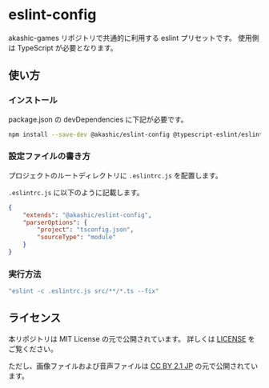 # eslint-config
akashic-games リポジトリで共通的に利用する eslint プリセットです。
使用側は TypeScript が必要となります。

## 使い方
### インストール
package.json の devDependencies に下記が必要です。
```sh
npm install --save-dev @akashic/eslint-config @typescript-eslint/eslint-plugin eslint eslint-plugin-import eslint-plugin-jest
```

### 設定ファイルの書き方
プロジェクトのルートディレクトリに `.eslintrc.js` を配置します。

`.eslintrc.js` に以下のように記載します。
```json
{
    "extends": "@akashic/eslint-config",
    "parserOptions": {
        "project": "tsconfig.json",
        "sourceType": "module"
    }
}
```

### 実行方法
```sh
"eslint -c .eslintrc.js src/**/*.ts --fix"
```

## ライセンス
本リポジトリは MIT License の元で公開されています。
詳しくは [LICENSE](https://github.com/akashic-games/remark-preset-lint/blob/master/LICENSE) をご覧ください。

ただし、画像ファイルおよび音声ファイルは
[CC BY 2.1 JP](https://creativecommons.org/licenses/by/2.1/jp/) の元で公開されています。
